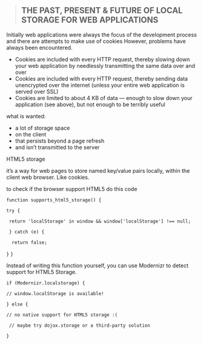 > ## THE PAST, PRESENT & FUTURE OF LOCAL STORAGE FOR WEB APPLICATIONS



Initially web applications were always the focus of the development process and there are attempts to make use of cookies
However, problems have always been encountered.

- Cookies are included with every HTTP request, thereby slowing down your web application by needlessly transmitting the same data over and over
- Cookies are included with every HTTP request, thereby sending data unencrypted over the internet (unless your entire web application is served over SSL)
- Cookies are limited to about 4 KB of data — enough to slow down your application (see above), but not enough to be terribly useful


what is wanted:

- a lot of storage space
- on the client
- that persists beyond a page refresh
- and isn’t transmitted to the server

HTML5 storage

it’s a way for web pages to store named key/value pairs locally, within the client web browser. Like cookies.

to check if the browser support HTML5 do this code 

`function supports_html5_storage() {`

 `try {`

   ` return 'localStorage' in window && window['localStorage'] !== null;`

 ` } catch (e) {`

  `  return false;`
    
  `}`
`}`


Instead of writing this function yourself, you can use Modernizr to detect support for HTML5 Storage.

`if (Modernizr.localstorage) {`

 `// window.localStorage is available!`

`} else {`

  `// no native support for HTML5 storage :(`

 ` // maybe try dojox.storage or a third-party solution`

`}`




